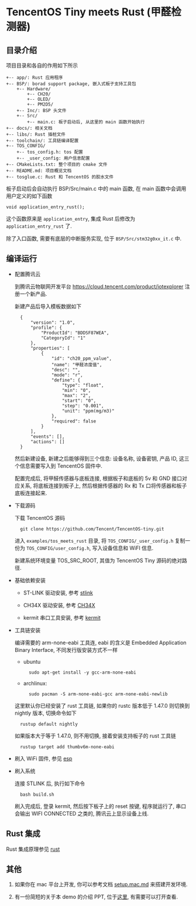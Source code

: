 # TencentOS Tiny meets Rust (甲醛检测器)

## 目录介绍

项目目录和各自的作用如下所示

    +-- app/: Rust 应用程序
    +-- BSP/: borad support package, 嵌入式板子支持工具包
        +-- Hardware/
            +-- CH20/
            +-- OLED/
            +-- PM2D5/
        +-- Inc/: BSP 头文件
        +-- Src/
            +-- main.c: 板子启动后, 从这里的 main 函数开始执行
    +-- docs/: 相关文档
    +-- libs/: Rust 插桩文件
    +-- toolchain/: 工具链编译配置
    +-- TOS_CONFIG/
        +-- tos_config.h: tos 配置
        +-- _user_config: 用户信息配置
    +-- CMakeLists.txt: 整个项目的 cmake 文件
    +-- README.md: 项目概览文档
    +-- tosglue.c: Rust 和 TencentOS 的胶水文件

板子启动后会自动执行 BSP/Src/main.c 中的 main 函数, 在 main 函数中会调用用户定义的如下函数

    void application_entry_rust();

这个函数原来是 `application_entry`, 集成 Rust 后修改为 `application_entry_rust` 了.

除了入口函数, 需要有底层的中断服务实现, 位于 `BSP/Src/stm32g0xx_it.c` 中.

## 编译运行

- 配置腾讯云

    到腾讯云物联网开发平台 https://cloud.tencent.com/product/iotexplorer 注册一个新产品.

    新建产品后导入模板数据如下

        {
            "version": "1.0",
            "profile": {
                "ProductId": "BDDSF87WEA",
                "CategoryId": "1"
            },
            "properties": [
                {
                    "id": "ch20_ppm_value",
                    "name": "甲醛浓度值",
                    "desc": "",
                    "mode": "r",
                    "define": {
                        "type": "float",
                        "min": "0",
                        "max": "2",
                        "start": "0",
                        "step": "0.001",
                        "unit": "ppm(mg/m3)"
                    },
                    "required": false
                }
            ],
            "events": [],
            "actions": []
        }

    然后新建设备, 新建之后能够得到三个信息: 设备名称, 设备密钥, 产品 ID,
    这三个信息需要写入到 TencentOS 固件中.

    配置完成后, 将甲醛传感器与底板连接, 根据板子和底板的 5v 和 GND 接口对应关系, 将底板连接到板子上,
    然后根据传感器的 Rx 和 Tx 口将传感器和板子底板连接起来.

- 下载源码

    下载 TencentOS 源码

        git clone https://github.com/Tencent/TencentOS-tiny.git

    进入 `examples/tos_meets_rust` 目录, 将 `TOS_CONFIG/_user_config.h` 复制一份为 `TOS_CONFIG/user_config.h`,
    写入设备信息和 WiFI 信息.

    新建系统环境变量 TOS_SRC_ROOT, 其值为 TencentOS Tiny 源码的绝对路径.

- 基础依赖安装

    - ST-LINK 驱动安装, 参考 [stlink](./docs/stlink.md)

    - CH34X 驱动安装, 参考 [CH34X](./docs/ch34x.md)

    - kermit 串口工具安装, 参考 [kermit](./docs/kermit.md)

- 工具链安装

    编译需要的 arm-none-eabi 工具连, eabi 的含义是 Embedded Application Binary Interface, 
    不同发行版安装方式不一样

    - ubuntu

            sudo apt-get install -y gcc-arm-none-eabi

    - archlinux:

            sudo pacman -S arm-none-eabi-gcc arm-none-eabi-newlib

    这里默认你已经安装了 rust 工具链, 如果你的 rustc 版本低于 1.47.0 则切换到 nightly 版本,
    切换命令如下

        rustup default nightly

    如果版本大于等于 1.47.0, 则不用切换, 接着安装支持板子的 rust 工具链

        rustup target add thumbv6m-none-eabi

- 刷入 WiFi 固件, 参见 [esp](./docs/flash-esp.md)

- 刷入系统

    连接 STLINK 后, 执行如下命令

        bash build.sh

    刷入完成后, 登录 kermit, 然后按下板子上的 reset 按键, 程序就运行了, 串口会输出 WIFI CONNECTED 之类的,
    腾讯云上显示设备上线.

## Rust 集成

Rust 集成原理参见 [rust](./docs/rust.md)

## 其他

1. 如果你在 mac 平台上开发, 你可以参考文档 [setup.mac.md](./docs/setup.mac.md) 来搭建开发环境.

2. 有一份简短的关于本 demo 的介绍 PPT, 位于[这里](./docs/presentation.pdf), 有需要可以打开查看.
